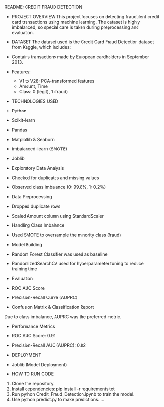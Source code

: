 README: CREDIT FRAUD DETECTION

- PROJECT OVERVIEW
This project focuses on detecting fraudulent credit card transactions using machine learning. The dataset is highly imbalanced, so special care is taken during preprocessing and evaluation.

- DATASET
The dataset used is the Credit Card Fraud Detection dataset from Kaggle, which includes:
- Contains transactions made by European cardholders in September 2013.
- Features:
  - V1 to V28: PCA-transformed features
  - Amount, Time
  - Class: 0 (legit), 1 (fraud)

- TECHNOLOGIES USED
- Python
- Scikit-learn
- Pandas
- Matplotlib & Seaborn
- Imbalanced-learn (SMOTE)
- Joblib


- Exploratory Data Analysis
- Checked for duplicates and missing values
- Observed class imbalance (0: 99.8%, 1: 0.2%)

- Data Preprocessing
- Dropped duplicate rows
- Scaled Amount column using StandardScaler

- Handling Class Imbalance
- Used SMOTE to oversample the minority class (fraud)

- Model Building
- Random Forest Classifier was used as baseline
- RandomizedSearchCV used for hyperparameter tuning to reduce training time

-  Evaluation
- ROC AUC Score
- Precision-Recall Curve (AUPRC)
- Confusion Matrix & Classification Report

Due to class imbalance, AUPRC was the preferred metric.

- Performance Metrics
- ROC AUC Score: 0.91
- Precision-Recall AUC (AUPRC): 0.82

- DEPLOYMENT
- Joblib (Model Deployment)

- HOW TO RUN CODE
1. Clone the repository.
2. Install dependencies: pip install -r requirements.txt
3. Run python Credit_Fraud_Detection.ipynb to train the model.
4. Use python predict.py to make predictions.
...
